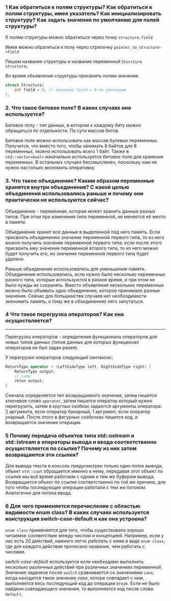 
### 1 Как обратиться к полям структуры? Как обратиться к полям структуры, имея указатель? Как инициализировать структуру? Как задать значения по умолчанию для полей структуры?
К полям структуры можно обратиться через точку `structure.field`

Имея можно обратиться к полу через стрелочку `pointer_to_structure->field`  

Пишем название структуры и название переменной `Sturcture structure;`  

Во время объявления структуры присвоить полям значение.

```c++
struct Structure{
    int field = 0; // значение field = 0 по умолчанию
};
```

### 2. Что такое битовое поле? В каких случаях оно используется?


Битовое полу - тип данных, в котором к каждому биту можно обращаться по отдельности. По сути массив битов.  

Битовое поле можно использовать как массив булевых переменных. Получится, что вместо того, чтобы занимать 8 байтов для 8
переменных, можно использовать всего 1 байт. Также в `std::vector<bool>` изначально используется битовое поле для
хранения переменных. В остальных случаях бессмысленен, поскольку нам не нужно настолько экономить оперативку.

### 3. Что такое объединение? Каким образом переменные хранятся внутри объединения? С какой целью объединения использовались раньше и почему они практически не используются сейчас?


Объединение - переменная, которая может хранить данные разных типов. При этом при изменении типа переменной, не меняется
её место в памяти.  

Объединение хранит все данные в выделенной под него память. Если присвоить объединению значение переменной первого типа,
то из него можно получить значение переменной первого типа; если после этого присвоить ему значение переменной второго
типа, то из него можно будет получить его, но значение переменной первого типа будет удалено.  
 
Раньше объединение использовались для уменьшения памяти. Объединения использовались, если нужно было несколько
переменных разного типа, которые используются в разное время, и при этом не было нужды их сохранять. Вместо объявления
нескольких переменных можно было объявить одно объединение, которое принимало разные значения. Сейчас для большинства
случаев нет необходимости экономить память, к тому же в объединениях лего запутаться.

### 4 Что такое перегрузка операторов? Как она осуществляется?

****  
Перегрузка операторов - определение функционала операторов для новых типов данных (типов данных для которых функционал
операторов не был задан ранее).  

У перегрузки операторов следующий синтаксис:

```c++
ReturnType operator + (LeftSideType left, RightSideType right) {
    ReturnType output;
    // code
    retun output;
}
```

Сначала определяется тип возвращаемого значения, затем пишется ключевое слово `operator`, затем пишется оператор который
нужно перегрузить, затем в круглых скобках задаются аргументы оператора: 2 аргумента, если оператор бинарный, 1
аргумент, если оператор унарный. После этого в фигурных скобочках пишется код, и возвращается значение операции.


### 5 Почему передача объектов типа std::ostream и std::istream в операторы вывода и ввода соответственно осуществляется по ссылке? Почему из них затем возвращаются эти ссылки?


Для вывода текста в консоль предусмотрен только один поток вывода, объект
`std::cout` обращается именно к нему, передавая этот объект по ссылке мы всё время работаем с одним и тем же буфером
вывода. Возвращается объект по ссылке соответственно по той же причине, для того чтобы последующие операции работали с
тем же потоком. Аналогично для потока ввода.

### 6 Для чего применяется перечисление с областью видимости enum class? В каких случаях используется конструкция switch-case-default и как она устроена?

`enum class` применяется для того, чтобы существовало хорошо читаемое соответствие между числом и концепцией. Например,
если у нас есть 20 действий, намного легче работать с ними в виде `enum class`, где для каждого действия прописано
название, чем работать с числами.  

_switch-case-default_ используется если необходимо выполнить несколько различных действий при различных значениях
переменной. Значение заданное после `switch` сравнивается со значениями `case`, когда находится такое значение _case_,
которе совпадает с ним, выполняется весь последующий код до операции `break`. Если не было найдено совпадающего
значения, то выполняется код после слова `default`.